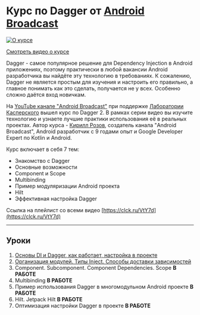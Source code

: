 # Курс по Dagger от [Android Broadcast](https://androidbroadcast.dev/)

[![О курсе](https://img.youtube.com/vi/G5P_vDL1ZLg/0.jpg)](https://www.youtube.com/watch?v=G5P_vDL1ZLg)

[Смотреть видео о курсе](https://www.youtube.com/watch?v=G5P_vDL1ZLg)

Dagger - самое популярное решение для Dependency Injection в Android приложениях, 
поэтому практически в любой вакансии Android разработчика вы найдёте эту технологию в требованиях. 
К сожалению, Dagger не является простым для изучения и настроить его правильно, 
а главное понимать как это сделать, получается не у всех. Особенно сложно даётся вход новичкам.

На [YouTube канале "Android Broadcast"](https://youtube.com/androidBroadcast/) при поддержке [Лаборатории Касперского](https://kaspersky.com) вышел курс по Dagger 2. 
В рамках серии видео вы изучите технологию и узнаете лучшие практики использования её в реальных проектах. 
Автор курса - [Кирилл Розов](https://twitter.com/kirill_rozov), создатель канала "Android Broadcast", 
Android разработчик с 9 годами опыт и Google Developer Expert по Kotlin и Android.

Курс включает в себя 7 тем:
- Знакомство c Dagger
- Основные возможности
- Component и Scope
- Multibinding
- Пример модуляризации Android проекта
- Hilt
- Эффективная настройка Dagger

Ссылка на плейлист со всеми видео [https://clck.ru/VtY7d](https://clck.ru/VtY7d)

---

## Уроки
1. [Основы DI и Dagger, как работает, настройка в проекте](https://github.com/androidbroadcast/Dagger-2-Course/tree/01_intro)
2. [Организация модулей. Типы Inject. Способы доставки зависимостей](https://github.com/androidbroadcast/Dagger-2-Course/tree/02_basic)
3. Component. Subcomponent. Component Dependencies. Scope **В РАБОТЕ**
4. Multibinding **В РАБОТЕ**
5. Пример использования Dagger в многомодульном Android проекте **В РАБОТЕ**
6. Hilt. Jetpack Hilt **В РАБОТЕ**
7. Оптимизация настройки Dagger в проекте **В РАБОТЕ**
